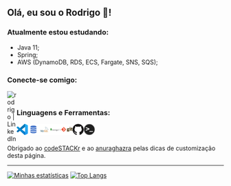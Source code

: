 ## Olá, eu sou o Rodrigo :wave:!

### Atualmente estou estudando:
- Java 11;
- Spring;
- AWS (DynamoDB, RDS, ECS, Fargate, SNS, SQS);

### Conecte-se comigo:

[<img align="left" alt="rodrigo | LinkedIn" width="22px" src="https://cdn.jsdelivr.net/npm/simple-icons@v3/icons/linkedin.svg" />][linkedin]

<br/>

### Linguagens e Ferramentas:

<img align="left" alt="Visual Studio Code" width="26px" src="https://raw.githubusercontent.com/github/explore/80688e429a7d4ef2fca1e82350fe8e3517d3494d/topics/visual-studio-code/visual-studio-code.png" />
<img align="left" alt="SQL" width="26px" src="https://raw.githubusercontent.com/github/explore/80688e429a7d4ef2fca1e82350fe8e3517d3494d/topics/sql/sql.png" />
<img align="left" alt="MySQL" width="26px" src="https://raw.githubusercontent.com/github/explore/80688e429a7d4ef2fca1e82350fe8e3517d3494d/topics/mysql/mysql.png" />
<img align="left" alt="MongoDB" width="26px" src="https://raw.githubusercontent.com/github/explore/80688e429a7d4ef2fca1e82350fe8e3517d3494d/topics/mongodb/mongodb.png" />
<img align="left" alt="Git" width="26px" src="https://raw.githubusercontent.com/github/explore/80688e429a7d4ef2fca1e82350fe8e3517d3494d/topics/git/git.png" />
<img align="left" alt="GitHub" width="26px" src="https://raw.githubusercontent.com/github/explore/78df643247d429f6cc873026c0622819ad797942/topics/github/github.png" />
<img align="left" alt="Terminal" width="26px" src="https://raw.githubusercontent.com/github/explore/80688e429a7d4ef2fca1e82350fe8e3517d3494d/topics/terminal/terminal.png" />

<br/>
<br/>

Obrigado ao [codeSTACKr] e ao [anuraghazra] pelas dicas de customização desta página.

---

[![Minhas estatísticas](https://github-readme-stats.vercel.app/api?username=rochards&show_icons=true)](https://github.com/anuraghazra/github-readme-stats)
[![Top Langs](https://github-readme-stats.vercel.app/api/top-langs/?username=rochards&layout=compact&langs_count=8)](https://github.com/anuraghazra/github-readme-stats)

[linkedin]: https://www.linkedin.com/in/rochards/
[codeSTACKr]: https://www.youtube.com/watch?v=ECuqb5Tv9qI&t=24s
[anuraghazra]:https://github.com/anuraghazra
